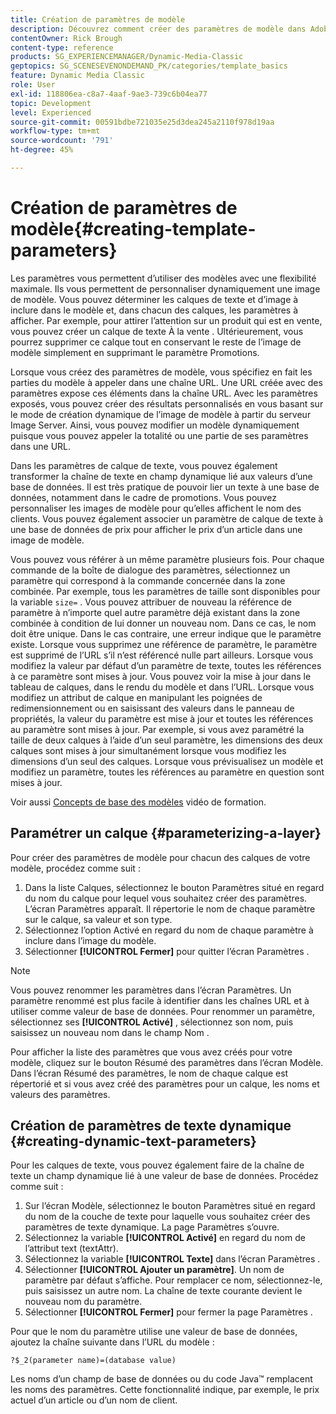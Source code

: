 ```yaml
---
title: Création de paramètres de modèle
description: Découvrez comment créer des paramètres de modèle dans Adobe Dynamic Media Classic.
contentOwner: Rick Brough
content-type: reference
products: SG_EXPERIENCEMANAGER/Dynamic-Media-Classic
geptopics: SG_SCENESEVENONDEMAND_PK/categories/template_basics
feature: Dynamic Media Classic
role: User
exl-id: 118806ea-c8a7-4aaf-9ae3-739c6b04ea77
topic: Development
level: Experienced
source-git-commit: 00591bdbe721035e25d3dea245a2110f978d19aa
workflow-type: tm+mt
source-wordcount: '791'
ht-degree: 45%

---
```


# Création de paramètres de modèle{#creating-template-parameters}

Les paramètres vous permettent d’utiliser des modèles avec une flexibilité maximale. Ils vous permettent de personnaliser dynamiquement une image de modèle. Vous pouvez déterminer les calques de texte et d’image à inclure dans le modèle et, dans chacun des calques, les paramètres à afficher. Par exemple, pour attirer l’attention sur un produit qui est en vente, vous pouvez créer un calque de texte À la vente . Ultérieurement, vous pourrez supprimer ce calque tout en conservant le reste de l’image de modèle simplement en supprimant le paramètre Promotions.

Lorsque vous créez des paramètres de modèle, vous spécifiez en fait les parties du modèle à appeler dans une chaîne URL. Une URL créée avec des paramètres expose ces éléments dans la chaîne URL. Avec les paramètres exposés, vous pouvez créer des résultats personnalisés en vous basant sur le mode de création dynamique de l’image de modèle à partir du serveur Image Server. Ainsi, vous pouvez modifier un modèle dynamiquement puisque vous pouvez appeler la totalité ou une partie de ses paramètres dans une URL.

Dans les paramètres de calque de texte, vous pouvez également transformer la chaîne de texte en champ dynamique lié aux valeurs d’une base de données. Il est très pratique de pouvoir lier un texte à une base de données, notamment dans le cadre de promotions. Vous pouvez personnaliser les images de modèle pour qu’elles affichent le nom des clients. Vous pouvez également associer un paramètre de calque de texte à une base de données de prix pour afficher le prix d’un article dans une image de modèle.

Vous pouvez vous référer à un même paramètre plusieurs fois. Pour chaque commande de la boîte de dialogue des paramètres, sélectionnez un paramètre qui correspond à la commande concernée dans la zone combinée. Par exemple, tous les paramètres de taille sont disponibles pour la variable `size=` . Vous pouvez attribuer de nouveau la référence de paramètre à n’importe quel autre paramètre déjà existant dans la zone combinée à condition de lui donner un nouveau nom. Dans ce cas, le nom doit être unique. Dans le cas contraire, une erreur indique que le paramètre existe. Lorsque vous supprimez une référence de paramètre, le paramètre est supprimé de l’URL s’il n’est référencé nulle part ailleurs. Lorsque vous modifiez la valeur par défaut d’un paramètre de texte, toutes les références à ce paramètre sont mises à jour. Vous pouvez voir la mise à jour dans le tableau de calques, dans le rendu du modèle et dans l’URL. Lorsque vous modifiez un attribut de calque en manipulant les poignées de redimensionnement ou en saisissant des valeurs dans le panneau de propriétés, la valeur du paramètre est mise à jour et toutes les références au paramètre sont mises à jour. Par exemple, si vous avez paramétré la taille de deux calques à l’aide d’un seul paramètre, les dimensions des deux calques sont mises à jour simultanément lorsque vous modifiez les dimensions d’un seul des calques. Lorsque vous prévisualisez un modèle et modifiez un paramètre, toutes les références au paramètre en question sont mises à jour.

Voir aussi [Concepts de base des modèles](https://s7d5.scene7.com/s7viewers/html5/VideoViewer.html?videoserverurl=https://s7d5.scene7.com/is/content/&amp;emailurl=https://s7d5.scene7.com/s7/emailFriend&amp;serverUrl=https://s7d5.scene7.com/is/image/&amp;config=Scene7SharedAssets/Universal_HTML5_Video&amp;contenturl=https://s7d5.scene7.com/skins/&amp;asset=S7tutorials/553_Template%20Basics_converted%20renamed_Dynamic%20Banners-AVS) vidéo de formation.

## Paramétrer un calque {#parameterizing-a-layer}

Pour créer des paramètres de modèle pour chacun des calques de votre modèle, procédez comme suit :

1. Dans la liste Calques, sélectionnez le bouton Paramètres situé en regard du nom du calque pour lequel vous souhaitez créer des paramètres. L’écran Paramètres apparaît. Il répertorie le nom de chaque paramètre sur le calque, sa valeur et son type.
1. Sélectionnez l’option Activé en regard du nom de chaque paramètre à inclure dans l’image du modèle.
1. Sélectionner **[!UICONTROL Fermer]** pour quitter l’écran Paramètres .

>[!NOTE]
>
>Vous pouvez renommer les paramètres dans l’écran Paramètres. Un paramètre renommé est plus facile à identifier dans les chaînes URL et à utiliser comme valeur de base de données. Pour renommer un paramètre, sélectionnez ses **[!UICONTROL Activé]** , sélectionnez son nom, puis saisissez un nouveau nom dans le champ Nom .

Pour afficher la liste des paramètres que vous avez créés pour votre modèle, cliquez sur le bouton Résumé des paramètres dans l’écran Modèle. Dans l’écran Résumé des paramètres, le nom de chaque calque est répertorié et si vous avez créé des paramètres pour un calque, les noms et valeurs des paramètres.

## Création de paramètres de texte dynamique {#creating-dynamic-text-parameters}

Pour les calques de texte, vous pouvez également faire de la chaîne de texte un champ dynamique lié à une valeur de base de données. Procédez comme suit :

1. Sur l’écran Modèle, sélectionnez le bouton Paramètres situé en regard du nom de la couche de texte pour laquelle vous souhaitez créer des paramètres de texte dynamique. La page Paramètres s’ouvre.
1. Sélectionnez la variable **[!UICONTROL Activé]** en regard du nom de l’attribut text (textAttr).
1. Sélectionnez la variable **[!UICONTROL Texte]** dans l’écran Paramètres .
1. Sélectionner **[!UICONTROL Ajouter un paramètre]**. Un nom de paramètre par défaut s’affiche. Pour remplacer ce nom, sélectionnez-le, puis saisissez un autre nom. La chaîne de texte courante devient le nouveau nom du paramètre.
1. Sélectionner **[!UICONTROL Fermer]** pour fermer la page Paramètres .

Pour que le nom du paramètre utilise une valeur de base de données, ajoutez la chaîne suivante dans l’URL du modèle :

```as3
?$_2(parameter name)=(database value)
```

Les noms d’un champ de base de données ou du code Java™ remplacent les noms des paramètres. Cette fonctionnalité indique, par exemple, le prix actuel d’un article ou d’un nom de client.
